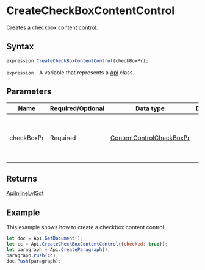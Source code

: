 # CreateCheckBoxContentControl

Creates a checkbox content control.

## Syntax

```javascript
expression.CreateCheckBoxContentControl(checkBoxPr);
```

`expression` - A variable that represents a [Api](../Api.md) class.

## Parameters

| **Name** | **Required/Optional** | **Data type** | **Default** | **Description** |
| ------------- | ------------- | ------------- | ------------- | ------------- |
| checkBoxPr | Required | [ContentControlCheckBoxPr](../../Enumeration/ContentControlCheckBoxPr.md) |  | The configuration object with the checkbox properties. |

## Returns

[ApiInlineLvlSdt](../../ApiInlineLvlSdt/ApiInlineLvlSdt.md)

## Example

This example shows how to create a checkbox content control.

```javascript editor-docx
let doc = Api.GetDocument();
let cc = Api.CreateCheckBoxContentControl({checked: true});
let paragraph = Api.CreateParagraph();
paragraph.Push(cc);
doc.Push(paragraph);
```
